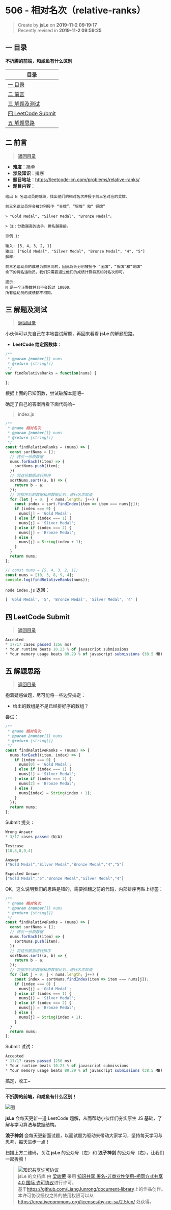 506 - 相对名次（relative-ranks）
===

> Create by **jsLe** on **2019-11-2 09:19:17**  
> Recently revised in **2019-11-2 09:59:25**

## <a name="chapter-one" id="chapter-one"></a>一 目录

**不折腾的前端，和咸鱼有什么区别**

| 目录 |
| --- | 
| [一 目录](#chapter-one) | 
| <a name="catalog-chapter-two" id="catalog-chapter-two"></a>[二 前言](#chapter-two) |
| <a name="catalog-chapter-three" id="catalog-chapter-three"></a>[三 解题及测试](#chapter-three) |
| <a name="catalog-chapter-four" id="catalog-chapter-four"></a>[四 LeetCode Submit](#chapter-four) |
| <a name="catalog-chapter-five" id="catalog-chapter-five"></a>[五 解题思路](#chapter-five) |

## <a name="chapter-two" id="chapter-two"></a>二 前言

> [返回目录](#chapter-one)

* **难度**：简单
* **涉及知识**：排序
* **题目地址**：https://leetcode-cn.com/problems/relative-ranks/
* **题目内容**：

```
给出 N 名运动员的成绩，找出他们的相对名次并授予前三名对应的奖牌。

前三名运动员将会被分别授予 “金牌”，“银牌” 和“ 铜牌”

> "Gold Medal", "Silver Medal", "Bronze Medal"。

> 注：分数越高的选手，排名越靠前。

示例 1:

输入: [5, 4, 3, 2, 1]
输出: ["Gold Medal", "Silver Medal", "Bronze Medal", "4", "5"]
解释: 

前三名运动员的成绩为前三高的，因此将会分别被授予 “金牌”，“银牌”和“铜牌” 
余下的两名运动员，我们只需要通过他们的成绩计算将其相对名次即可。

提示:
N 是一个正整数并且不会超过 10000。
所有运动员的成绩都不相同。
```

## <a name="chapter-three" id="chapter-three"></a>三 解题及测试

> [返回目录](#chapter-one)

小伙伴可以先自己在本地尝试解题，再回来看看 **jsLe** 的解题思路。

* **LeetCode 给定函数体**：

```js
/**
 * @param {number[]} nums
 * @return {string[]}
 */
var findRelativeRanks = function(nums) {
    
};
```

根据上面的已知函数，尝试破解本题吧~

确定了自己的答案再看下面代码哈~

> index.js

```js
/**
 * @name 相对名次
 * @param {number[]} nums
 * @return {string[]}
 */
const findRelativeRanks = (nums) => {
  const sortNums = [];
  // 拷贝一份原数据
  nums.forEach((item) => {
    sortNums.push(item);
  })
  // 将这份数据进行排序
  sortNums.sort((a, b) => {
    return b - a;
  });
  // 将排序后的数据和原数据比对，进行名次赋值
  for (let j = 0; j < nums.length; j++) {
    const index = sort.findIndex(item => item === nums[j]);
    if (index === 0) {
      nums[j] = 'Gold Medal';
    } else if (index === 1) {
      nums[j] = 'Sliver Medal';
    } else if (index === 2) {
      nums[j] = 'Bronze Medal';
    } else {
      nums[j] = String(index + 1);
    }
  }
  return nums;
};

// const nums = [5, 4, 3, 2, 1];
const nums = [10, 3, 8, 9, 4];
console.log(findRelativeRanks(nums));
```

`node index.js` 返回：

```js
[ 'Gold Medal', '5', 'Bronze Medal', 'Silver Medal', '4' ]
```

## <a name="chapter-four" id="chapter-four"></a>四 LeetCode Submit

> [返回目录](#chapter-one)

```js
Accepted
* 17/17 cases passed (256 ms)
* Your runtime beats 10.23 % of javascript submissions
* Your memory usage beats 89.29 % of javascript submissions (38.5 MB)
```

## <a name="chapter-five" id="chapter-five"></a>五 解题思路

> [返回目录](#chapter-one)

抱着疑惑做题，尽可能将一些边界搞定：

* 给出的数组是不是已经排好序的数组？

尝试：

```js
/**
 * @name 相对名次
 * @param {number[]} nums
 * @return {string[]}
 */
const findRelativeRanks = (nums) => {
  nums.forEach((item, index) => {
    if (index === 0) {
      nums[0] = 'Gold Medal';
    } else if (index === 1) {
      nums[1] = 'Silver Medal';
    } else if (index === 2) {
      nums[2] = 'Bronze Medal';
    } else {
      nums[index] = String(index + 1);
    }
  });
  return nums;
};
```

Submit 提交：

```js
Wrong Answer
* 3/17 cases passed (N/A)

Testcase
[10,3,8,9,4]

Answer
["Gold Medal","Silver Medal","Bronze Medal","4","5"]

Expected Answer
["Gold Medal","5","Bronze Medal","Silver Medal","4"]
```

OK，这么说明我们的思路是错的，需要推翻之前的代码，内部排序再贴上标签：

```js
/**
 * @name 相对名次
 * @param {number[]} nums
 * @return {string[]}
 */
const findRelativeRanks = (nums) => {
  const sortNums = [];
  // 拷贝一份原数据
  nums.forEach((item) => {
    sortNums.push(item);
  })
  // 将这份数据进行排序
  sortNums.sort((a, b) => {
    return b - a;
  });
  // 将排序后的数据和原数据比对，进行名次赋值
  for (let j = 0; j < nums.length; j++) {
    const index = sortNums.findIndex(item => item === nums[j]);
    if (index === 0) {
      nums[j] = 'Gold Medal';
    } else if (index === 1) {
      nums[j] = 'Silver Medal';
    } else if (index === 2) {
      nums[j] = 'Bronze Medal';
    } else {
      nums[j] = String(index + 1);
    }
  }
  return nums;
};
```

Submit 试试：

```js
Accepted
* 17/17 cases passed (256 ms)
* Your runtime beats 10.23 % of javascript submissions
* Your memory usage beats 89.29 % of javascript submissions (38.5 MB)
```

搞定，收工~

---

**不折腾的前端，和咸鱼有什么区别！**

![图](../../../public-repertory/img/z-index-small.png)

**jsLe** 会每天更新一道 LeetCode 题解，从而帮助小伙伴们夯实原生 JS 基础，了解与学习算法与数据结构。

**浪子神剑** 会每天更新面试题，以面试题为驱动来带动大家学习，坚持每天学习与思考，每天进步一点！

扫描上方二维码，关注 **jsLe** 的公众号（左）和 **浪子神剑** 的公众号（右），让我们一起折腾！

> <a rel="license" href="http://creativecommons.org/licenses/by-nc-sa/4.0/"><img alt="知识共享许可协议" style="border-width:0" src="https://i.creativecommons.org/l/by-nc-sa/4.0/88x31.png" /></a><br /><span xmlns:dct="http://purl.org/dc/terms/" property="dct:title">jsLe 的文档库</span> 由 <a xmlns:cc="http://creativecommons.org/ns#" href="https://github.com/LiangJunrong/document-library" property="cc:attributionName" rel="cc:attributionURL">梁峻荣</a> 采用 <a rel="license" href="http://creativecommons.org/licenses/by-nc-sa/4.0/">知识共享 署名-非商业性使用-相同方式共享 4.0 国际 许可协议</a>进行许可。<br />基于<a xmlns:dct="http://purl.org/dc/terms/" href="https://github.com/LiangJunrong/document-library" rel="dct:source">https://github.com/LiangJunrong/document-library</a>上的作品创作。<br />本许可协议授权之外的使用权限可以从 <a xmlns:cc="http://creativecommons.org/ns#" href="https://creativecommons.org/licenses/by-nc-sa/2.5/cn/" rel="cc:morePermissions">https://creativecommons.org/licenses/by-nc-sa/2.5/cn/</a> 处获得。